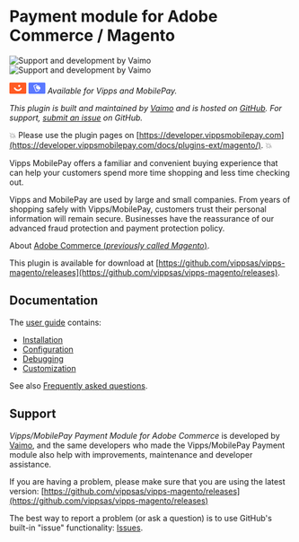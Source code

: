 <!-- START_METADATA
---
title: Vipps/MobilePay Payment Module for Adobe Commerce / Magento
sidebar_label: Introduction
sidebar_position: 1
hide_table_of_contents: true
description: Provide Vipps and MobilePay payment options for your Adobe Commerce website.
pagination_next: null
pagination_prev: null
---
END_METADATA -->

# Payment module for Adobe Commerce / Magento

![Support and development by Vaimo ](./docs/images/vaimo.svg#gh-light-mode-only)![Support and development by Vaimo](./docs/images/vaimo_dark.svg#gh-dark-mode-only)

![null](./docs/images/vipps.png) ![null](./docs/images/mp.png) *Available for Vipps and MobilePay.*

*This plugin is built and maintained by [Vaimo](https://www.vaimo.com/) and is hosted on [GitHub](https://github.com/vippsas/vipps-magento).
For support, [submit an issue](https://github.com/vippsas/vipps-magento/issues) on GitHub.*

<!-- START_COMMENT -->
💥 Please use the plugin pages on [https://developer.vippsmobilepay.com](https://developer.vippsmobilepay.com/docs/plugins-ext/magento/). 💥
<!-- END_COMMENT -->

Vipps MobilePay offers a familiar and convenient buying experience that can help your customers spend more time shopping and less time checking out.

Vipps and MobilePay are used by large and small companies. From years of shopping safely with Vipps/MobilePay, customers trust their personal information will remain secure. Businesses have the reassurance of our advanced fraud protection and payment protection policy.

About [Adobe Commerce (*previously called Magento*)](https://experienceleague.adobe.com/en/browse/commerce).

This plugin is available for download at
[https://github.com/vippsas/vipps-magento/releases](https://github.com/vippsas/vipps-magento/releases).


## Documentation

The [user guide](./docs/documentation.md) contains:

* [Installation](./docs/documentation.md#installation)
* [Configuration](./docs/documentation.md#configuration)
* [Debugging](./docs/documentation.md#enable-debug-mode--requests-profiling)
* [Customization](./docs/documentation.md#customization)

See also [Frequently asked questions](./docs/FAQ.md).

## Support

*Vipps/MobilePay Payment Module for Adobe Commerce* is developed by [Vaimo](https://www.vaimo.com), and the same developers who made
the Vipps/MobilePay Payment module also help with improvements, maintenance and developer assistance.

If you are having a problem, please make sure that you are using the latest version:
[https://github.com/vippsas/vipps-magento/releases](https://github.com/vippsas/vipps-magento/releases)

The best way to report a problem (or ask a question) is to use GitHub's built-in "issue" functionality:
[Issues](https://github.com/vippsas/vipps-magento/issues).
